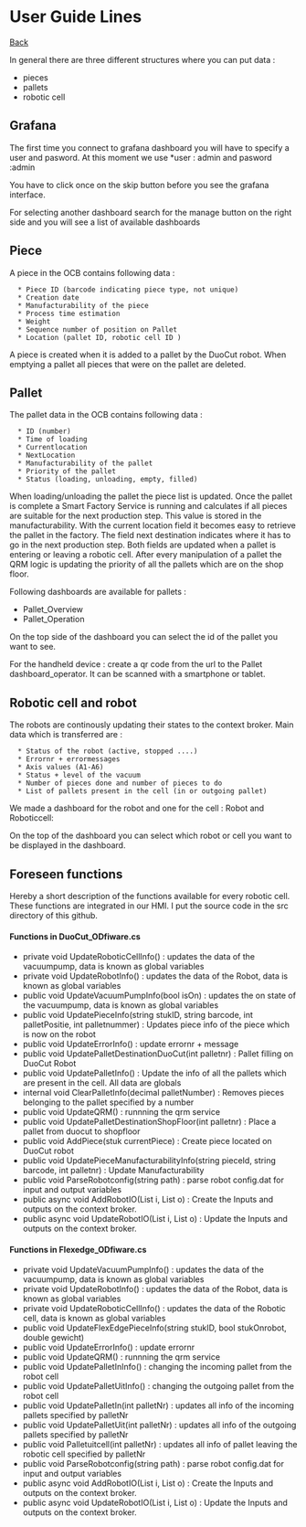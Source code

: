 # User Guide Lines

[Back](README.md)

In general there are three different structures where you can put data :
- pieces
- pallets
- robotic cell

## Grafana
The first time you connect to grafana dashboard you will have to specify a user and pasword. At this moment we use 
       *user : admin and pasword :admin
       
You have to click once on the skip button before you see the grafana interface. 

For selecting another dashboard search for the manage button on the right side and you will see a list of available dashboards

## Piece
A piece in the OCB contains following data :

 	  * Piece ID (barcode indicating piece type, not unique)
	  * Creation date
	  * Manufacturability of the piece
	  * Process time estimation
	  * Weight
	  * Sequence number of position on Pallet
	  * Location (pallet ID, robotic cell ID )
A piece is created when it is added to a pallet by the DuoCut robot.
When emptying a pallet all pieces that were on the pallet are deleted.

## Pallet
 The pallet data in the OCB contains following data :
 
      * ID (number)
      * Time of loading
      * Currentlocation
      * NextLocation
      * Manufacturability of the pallet
      * Priority of the pallet
	  * Status (loading, unloading, empty, filled)
When loading/unloading the pallet the piece list is updated. 
Once the pallet is complete a Smart Factory Service is running and calculates if all pieces are suitable for the next production step. This value is stored in the manufacturability.
With the current location field it becomes easy to retrieve the pallet in the factory. The field next destination indicates where it has to go in the next production step. Both  fields are updated when a pallet is entering or leaving a robotic cell.
After every manipulation of a pallet the QRM logic is updating the priority of all the pallets which are on the shop floor.

Following dashboards are available for pallets :        
* Pallet_Overview 
* Pallet_Operation 

On the top side of the dashboard you can select the id of the pallet you want to see.

For the handheld device : create a qr code from the url to the Pallet dashboard_operator. It can be scanned with a smartphone or tablet.

## Robotic cell and robot

The robots are continously updating their states to the context broker. Main data which is transferred are :

      * Status of the robot (active, stopped ....)
      * Errornr + errormessages
      * Axis values (A1-A6)
      * Status + level of the vacuum
      * Number of pieces done and number of pieces to do
      * List of pallets present in the cell (in or outgoing pallet)
      
We made a dashboard for the robot and one for the cell :  Robot and Roboticcell: 

On the top of the dashboard you can select which robot or cell you want to be displayed in the dashboard.               
                 

## Foreseen functions
Hereby a short description of the functions available for every robotic cell. These functions are integrated in our HMI. I put the source code in the src directory of this github.

#### Functions in DuoCut_ODfiware.cs

- private void UpdateRoboticCellInfo() : updates the data of the vacuumpump, data is known as global variables
- private void UpdateRobotInfo() : updates the data of the Robot, data is known as global variables
- public void UpdateVacuumPumpInfo(bool isOn) : updates the on state of the vacuumpump, data is known as global variables
- public void UpdatePieceInfo(string stukID, string barcode, int palletPositie, int palletnummer) : Updates piece info of the piece which is now on the robot
- public void UpdateErrorInfo() : update errornr + message
- public void UpdatePalletDestinationDuoCut(int palletnr) : Pallet filling on DuoCut Robot
- public void UpdatePalletInfo() : Update the info of all the pallets which are present in the cell. All data are globals
- internal void ClearPalletInfo(decimal palletNumber) : Removes pieces belonging to the pallet specified by a number
- public void UpdateQRM() : runnning the qrm service
- public void UpdatePalletDestinationShopFloor(int palletnr) : Place a pallet from duocut to shopfloor
- public void AddPiece(stuk currentPiece) : Create piece located on DuoCut robot
- public void UpdatePieceManufacturabilityInfo(string pieceId, string barcode, int palletnr) : Update Manufacturability
- public void ParseRobotconfig(string path) : parse robot config.dat for input and output variables
- public async void AddRobotIO(List<RobotInput> i, List<RobotOutput> o) : Create the Inputs and outputs on the context broker.
- public async void UpdateRobotIO(List<RobotInput> i, List<RobotOutput> o) : Update the Inputs and outputs on the context broker.

#### Functions in Flexedge_ODfiware.cs

- private void UpdateVacuumPumpInfo() : updates the data of the vacuumpump, data is known as global variables
- private void UpdateRobotInfo() : updates the data of the Robot, data is known as global variables
- private void UpdateRoboticCellInfo() : updates the data of the Robotic cell, data is known as global variables
- public void UpdateFlexEdgePieceInfo(string stukID, bool stukOnrobot, double gewicht)
- public void UpdateErrorInfo() : update errornr
- public void UpdateQRM() : runnning the qrm service
- public void UpdatePalletInInfo() : changing the incoming pallet from the robot cell
- public void UpdatePalletUitInfo() : changing the outgoing pallet from the robot cell
- public void UpdatePalletIn(int palletNr) : updates all info of the incoming pallets specified by palletNr
- public void UpdatePalletUit(int palletNr) : updates all info of the outgoing pallets specified by palletNr 
- public void Palletuitcell(int palletNr) : updates all info of pallet leaving the robotic cell specified by palletNr
- public void ParseRobotconfig(string path) : parse robot config.dat for input and output variables
- public async void AddRobotIO(List<RobotInput> i, List<RobotOutput> o) : Create the Inputs and outputs on the context broker.
- public async void UpdateRobotIO(List<RobotInput> i, List<RobotOutput> o) : Update the Inputs and outputs on the context broker.


